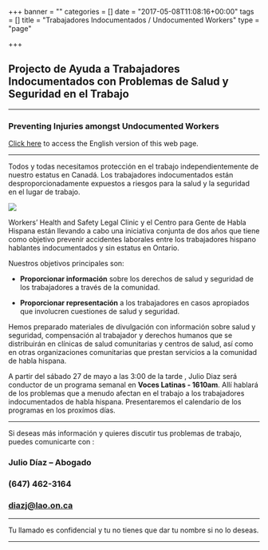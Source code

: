 +++
banner = ""
categories = []
date = "2017-05-08T11:08:16+00:00"
tags = []
title = "Trabajadores Indocumentados / Undocumented Workers"
type = "page"

+++


## Projecto de Ayuda a Trabajadores Indocumentados con Problemas de Salud y Seguridad en el Trabajo

<hr>

### **Preventing Injuries amongst Undocumented Workers**

[Click here](https://s3.amazonaws.com/newsletter.workers-safety.ca/newsletters/Clinic+Publications/2017+Undocumented+Workers/UndocumentedWorkers-Webpage-Eng.pdf) to access the English version of this web page.

<hr>

Todos y todas necesitamos protección en el trabajo independientemente de nuestro estatus en Canadá. Los trabajadores indocumentados están desproporcionadamente expuestos a riesgos para la salud y la seguridad en el lugar de trabajo.

![](img/banners/UndocWork-Website%20Logo-2-1.jpg)

Workers’ Health and Safety Legal Clinic  y el Centro para Gente de Habla Hispana están llevando a cabo una iniciativa conjunta de dos años que tiene como objetivo prevenir accidentes laborales entre los trabajadores hispano hablantes indocumentados y sin estatus en Ontario.

Nuestros objetivos principales son:

* **Proporcionar información** sobre los derechos de salud y seguridad de los trabajadores a través de la comunidad.

* **Proporcionar representación** a los trabajadores en casos apropiados que involucren cuestiones de salud y seguridad.

Hemos preparado materiales de divulgación con información sobre salud y seguridad, compensación al trabajador y derechos humanos que se distribuirán en clínicas de salud comunitarias y centros de salud, así como en otras organizaciones comunitarias que prestan servicios a la comunidad de habla hispana.

A partir del sábado 27 de mayo a las 3:00 de la tarde , Julio Diaz será conductor de un programa semanal en **Voces Latinas - 1610am**. Allí hablará de los problemas que a menudo afectan en el trabajo a los trabajadores indocumentados de habla hispana. Presentaremos el calendario de los programas en los proxímos días.

<hr>

Si deseas más información y quieres discutir tus problemas de trabajo, puedes  comunicarte con :

### Julio Díaz – Abogado

### (647) 462-3164

### diazj@lao.on.ca

<hr>

Tu llamado es confidencial y tu no tienes que dar tu nombre si no lo deseas.

<hr>